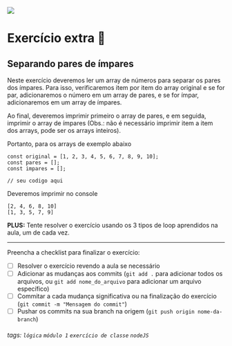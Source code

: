 ![](https://i.imgur.com/xG74tOh.png)

# Exercício extra 🌟

## Separando pares de ímpares

Neste exercício deveremos ler um array de números para separar os pares dos ímpares. Para isso, verificaremos item por item do array original e se for par, adicionaremos o número em um array de pares, e se for ímpar, adicionaremos em um array de ímpares.

Ao final, deveremos imprimir primeiro o array de pares, e em seguida, imprimir o array de ímpares (Obs.: não é necessário imprimir item a item dos arrays, pode ser os arrays inteiros).

Portanto, para os arrays de exemplo abaixo
```javascript=
const original = [1, 2, 3, 4, 5, 6, 7, 8, 9, 10];
const pares = [];
const impares = [];

// seu codigo aqui
```

Deveremos imprimir no console
```
[2, 4, 6, 8, 10]
[1, 3, 5, 7, 9]
```
**PLUS:** Tente resolver o exercício usando os 3 tipos de loop aprendidos na aula, um de cada vez.

---

Preencha a checklist para finalizar o exercício:

- [ ] Resolver o exercício revendo a aula se necessário
- [ ] Adicionar as mudanças aos commits (`git add .` para adicionar todos os arquivos, ou `git add nome_do_arquivo` para adicionar um arquivo específico)
- [ ] Commitar a cada mudança significativa ou na finalização do exercício (`git commit -m "Mensagem do commit"`)
- [ ] Pushar os commits na sua branch na origem (`git push origin nome-da-branch`)

###### tags: `lógica` `módulo 1` `exercício de classe` `nodeJS`
